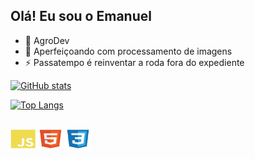 ## Olá! Eu sou o Emanuel

- 🔭 AgroDev
- 🌱  Aperfeiçoando com processamento de imagens
- ⚡ Passatempo é reinventar a roda fora do expediente 

[![GitHub stats](https://github-readme-stats.vercel.app/api?username=Bet4Arrio&count_private=true&show_icons=true&theme=tokyonight&locale=pt-br&include_all_commits=true&hide=issues)](https://github.com/Bet4Arrio/)

[![Top Langs](https://github-readme-stats.vercel.app/api/top-langs/?username=Bet4Arrio&locale=pt-br&theme=tokyonight&layout=compact)](https://github.com/Bet4Arrio)

<div style="display: inline_block"><br>
  <img align="center" alt= "Js" height="30" width="40" src="https://raw.githubusercontent.com/devicons/devicon/master/icons/javascript/javascript-plain.svg">
  <img align="center" alt="HTML" height="30" width="40" src="https://raw.githubusercontent.com/devicons/devicon/master/icons/html5/html5-original.svg">
  <img align="center" alt="CSS" height="30" width="40" src="https://raw.githubusercontent.com/devicons/devicon/master/icons/css3/css3-original.svg">
  <imgalign="center" alt="Python" height="30" width="40" src="https://cdn.jsdelivr.net/gh/devicons/devicon/icons/python/python-original.svg" />
  <imgalign="center" alt="Python" height="30" width="40" src="https://cdn.jsdelivr.net/gh/devicons/devicon/icons/python/python-original.svg" />

</div>

##



  
